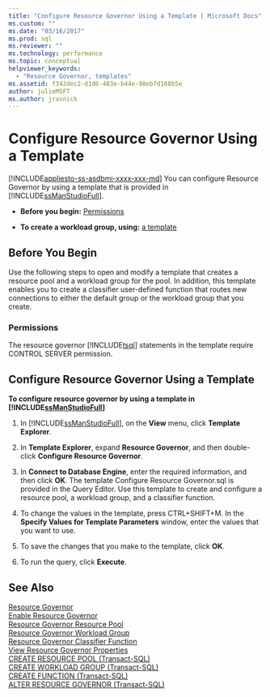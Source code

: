 ```yaml
---
title: "Configure Resource Governor Using a Template | Microsoft Docs"
ms.custom: ""
ms.date: "03/16/2017"
ms.prod: sql
ms.reviewer: ""
ms.technology: performance
ms.topic: conceptual
helpviewer_keywords: 
  - "Resource Governor, templates"
ms.assetid: f342dec2-d1d6-483e-b44e-98eb7d168b5e
author: julieMSFT
ms.author: jrasnick
---
```

# Configure Resource Governor Using a Template
[!INCLUDE[appliesto-ss-asdbmi-xxxx-xxx-md](../../includes/appliesto-ss-asdbmi-xxxx-xxx-md.md)]
  You can configure Resource Governor by using a template that is provided in [!INCLUDE[ssManStudioFull](../../includes/ssmanstudiofull-md.md)].  
  
-   **Before you begin:**  [Permissions](#Permissions)  
  
-   **To create a workload group, using:**  [a template](#ConfRGTemplate)  
  
##  <a name="BeforeYouBegin"></a> Before You Begin  
 Use the following steps to open and modify a template that creates a resource pool and a workload group for the pool. In addition, this template enables you to create a classifier user-defined function that routes new connections to either the default group or the workload group that you create.  
  
###  <a name="Permissions"></a> Permissions  
 The resource governor [!INCLUDE[tsql](../../includes/tsql-md.md)] statements in the template require CONTROL SERVER permission.  
  
##  <a name="ConfRGTemplate"></a> Configure Resource Governor Using a Template  
 **To configure resource governor by using a template in [!INCLUDE[ssManStudioFull](../../includes/ssmanstudiofull-md.md)]**  
  
1.  In [!INCLUDE[ssManStudioFull](../../includes/ssmanstudiofull-md.md)], on the **View** menu, click **Template Explorer**.  
  
2.  In **Template Explorer**, expand **Resource Governor**, and then double-click **Configure Resource Governor**.  
  
3.  In **Connect to Database Engine**, enter the required information, and then click **OK**. The template Configure Resource Governor.sql is provided in the Query Editor. Use this template to create and configure a resource pool, a workload group, and a classifier function.  
  
4.  To change the values in the template, press CTRL+SHIFT+M. In the **Specify Values for Template Parameters** window, enter the values that you want to use.  
  
5.  To save the changes that you make to the template, click **OK**.  
  
6.  To run the query, click **Execute**.  

## See Also  
 [Resource Governor](../../relational-databases/resource-governor/resource-governor.md)   
 [Enable Resource Governor](../../relational-databases/resource-governor/enable-resource-governor.md)   
 [Resource Governor Resource Pool](../../relational-databases/resource-governor/resource-governor-resource-pool.md)   
 [Resource Governor Workload Group](../../relational-databases/resource-governor/resource-governor-workload-group.md)   
 [Resource Governor Classifier Function](../../relational-databases/resource-governor/resource-governor-classifier-function.md)   
 [View Resource Governor Properties](../../relational-databases/resource-governor/view-resource-governor-properties.md)   
 [CREATE RESOURCE POOL &#40;Transact-SQL&#41;](../../t-sql/statements/create-resource-pool-transact-sql.md)   
 [CREATE WORKLOAD GROUP &#40;Transact-SQL&#41;](../../t-sql/statements/create-workload-group-transact-sql.md)   
 [CREATE FUNCTION &#40;Transact-SQL&#41;](../../t-sql/statements/create-function-transact-sql.md)   
 [ALTER RESOURCE GOVERNOR &#40;Transact-SQL&#41;](../../t-sql/statements/alter-resource-governor-transact-sql.md)  
  
  
